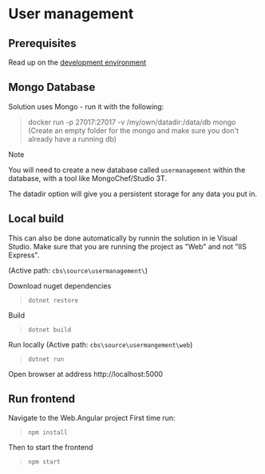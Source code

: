 # User management

## Prerequisites

Read up on the [development environment](../../Documentation/Contribution/development_environment.md)

## Mongo Database

Solution uses Mongo - run it with the following:

> docker run -p 27017:27017 -v /my/own/datadir:/data/db mongo
(Create an empty folder for the mongo and make sure you don't already have a running db)

> [!Note]
> You will need to create a new database called `usermanagement` within the database, with a tool like MongoChef/Studio 3T.

The datadir option will give you a persistent storage for any data you put in.

## Local build
This can also be done automatically by runnin the solution in ie Visual Studio. Make sure that you are running the project as "Web" and not "IIS Express".

(Active path: `cbs\source\usermanagement\`)

Download nuget dependencies
> `dotnet restore`

Build
> `dotnet build`

Run locally
(Active path: `cbs\source\usermangement\web`)

> `dotnet run`

Open browser at address http://localhost:5000

## Run frontend
Navigate to the Web.Angular project
First time run:

> `npm install`

Then to start the frontend 
> `npm start`
